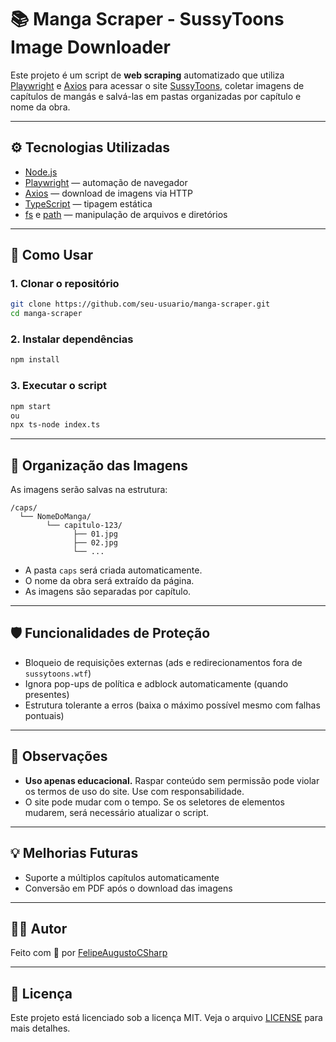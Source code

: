 # 📚 Manga Scraper - SussyToons Image Downloader

Este projeto é um script de **web scraping** automatizado que utiliza [Playwright](https://playwright.dev/) e [Axios](https://axios-http.com/) para acessar o site [SussyToons](https://www.sussytoons.wtf), coletar imagens de capítulos de mangás e salvá-las em pastas organizadas por capítulo e nome da obra.

---

## ⚙️ Tecnologias Utilizadas

- [Node.js](https://nodejs.org/)
- [Playwright](https://playwright.dev/) — automação de navegador
- [Axios](https://axios-http.com/) — download de imagens via HTTP
- [TypeScript](https://www.typescriptlang.org/) — tipagem estática
- [fs](https://nodejs.org/api/fs.html) e [path](https://nodejs.org/api/path.html) — manipulação de arquivos e diretórios

---

## 🚀 Como Usar

### 1. Clonar o repositório

```bash
git clone https://github.com/seu-usuario/manga-scraper.git
cd manga-scraper
```

### 2. Instalar dependências

```bash
npm install
```

### 3. Executar o script

```bash
npm start
ou
npx ts-node index.ts
```

---

## 📁 Organização das Imagens

As imagens serão salvas na estrutura:

```
/caps/
  └── NomeDoManga/
        └── capitulo-123/
              ├── 01.jpg
              ├── 02.jpg
              └── ...
```

- A pasta `caps` será criada automaticamente.
- O nome da obra será extraído da página.
- As imagens são separadas por capítulo.

---

## 🛡️ Funcionalidades de Proteção

- Bloqueio de requisições externas (ads e redirecionamentos fora de `sussytoons.wtf`)
- Ignora pop-ups de política e adblock automaticamente (quando presentes)
- Estrutura tolerante a erros (baixa o máximo possível mesmo com falhas pontuais)

---

## 📌 Observações

- **Uso apenas educacional.** Raspar conteúdo sem permissão pode violar os termos de uso do site. Use com responsabilidade.
- O site pode mudar com o tempo. Se os seletores de elementos mudarem, será necessário atualizar o script.

---

## 💡 Melhorias Futuras

- Suporte a múltiplos capítulos automaticamente
- Conversão em PDF após o download das imagens

---

## 🧑‍💻 Autor

Feito com 🖤 por [FelipeAugustoCSharp](https://github.com/FelipeAugustoCSharp)

---

## 📄 Licença

Este projeto está licenciado sob a licença MIT. Veja o arquivo [LICENSE](./LICENSE) para mais detalhes.
